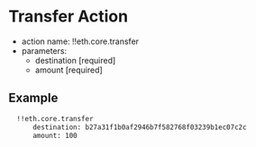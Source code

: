# Transfer Action

- action name: !!eth.core.transfer
- parameters:
  - destination [required]
  - amount [required]

## Example

```md
  !!eth.core.transfer
      destination: b27a31f1b0af2946b7f582768f03239b1ec07c2c
      amount: 100
```

